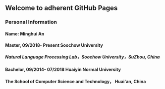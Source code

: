 ## Welcome to adherent GitHub Pages


### Personal Information

#### Name: Minghui An

#### Master, 09/2018- Present Soochow University

##### Natural Language Processing Lab，Soochow University，SuZhou, China

#### Bachelor, 09/2014- 07/2018 Huaiyin Normal University

#### The School of Computer Science and Technology， Huai'an, China




